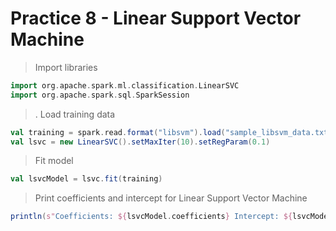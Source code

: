 # Practice 8 - Linear Support Vector Machine
> Import libraries
```scala
import org.apache.spark.ml.classification.LinearSVC
import org.apache.spark.sql.SparkSession
```
>. Load training data
```scala
val training = spark.read.format("libsvm").load("sample_libsvm_data.txt")
val lsvc = new LinearSVC().setMaxIter(10).setRegParam(0.1)
```
> Fit model
```scala
val lsvcModel = lsvc.fit(training)
```
> Print coefficients and intercept for Linear Support Vector Machine
```scala
println(s"Coefficients: ${lsvcModel.coefficients} Intercept: ${lsvcModel.intercept}")
```
